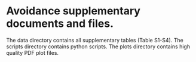 # Avoidance supplementary documents and files.

The data directory contains all supplementary tables (Table S1-S4).
The scripts directory contains python scripts.
The plots directory contains high quality PDF plot files.



